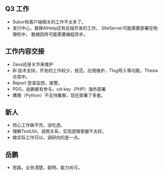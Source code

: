 ## Q3 工作

* Subor和客户端相关的工作不太多了。
* 发行中心，替换AIHelp还有后端开发的工作。 SiteServer可能需要部署在物理机中， 数据回传可能需要编程异步。

## 工作内容交接

* Zeus还是关华来维护
* BI 技术支持，开发的工作较少，规范，应用维护，Tlog导入等功能，Thesis仓库中。
* Report 登录监控，报警。
* PDG，岳鹏都有参与，cd-key（PHP）海外部署
* 鹰眼（Python）不支持集群，现在部署了多套。

## 新人

* 担心工作做不完，没吃透。
* 理解TestUtil，调用关系，实现逻辑掌握不太好。
* 做实际工作可以，调研向的差一点。

## 岳鹏

* 思路，业务清楚，聪明，能力尚可。
